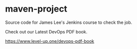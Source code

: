 # maven-project
Source code for James Lee's Jenkins course to check the job.

Check out our Latest DevOps PDF book.

https://www.level-up.one/devops-pdf-book
